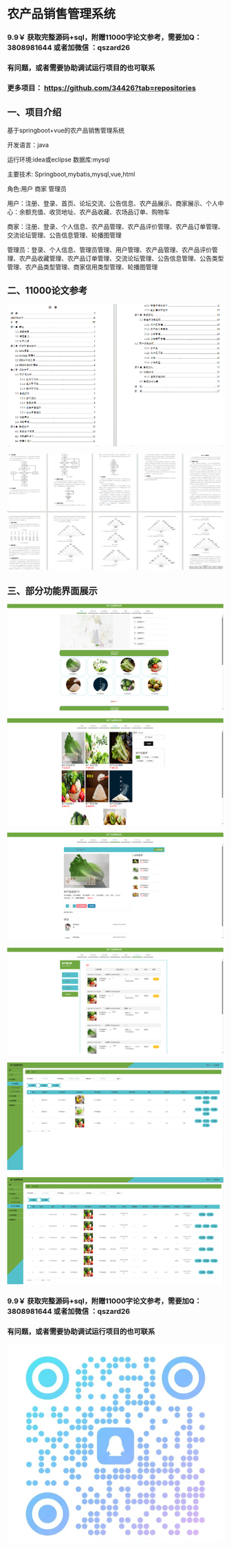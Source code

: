 # 农产品销售管理系统

### 9.9￥ 获取完整源码+sql，附赠11000字论文参考，需要加Q：3808981644  或者加微信 ：qszard26
### 有问题，或者需要协助调试运行项目的也可联系
### 更多项目： https://github.com/34426?tab=repositories

## 一、项目介绍

基于springboot+vue的农产品销售管理系统

开发语言：java

运行环境:idea或eclipse 数据库:mysql

主要技术: Springboot,mybatis,mysql,vue,html

角色:用户 商家 管理员

用户：注册、登录、首页、论坛交流、公告信息、农产品展示、商家展示、个人中心：余额充值、收货地址、农产品收藏、农场品订单、购物车

商家：注册、登录、个人信息、农产品管理、农产品评价管理、农产品订单管理、交流论坛管理、公告信息管理、轮播图管理

管理员：登录、个人信息、管理员管理、用户管理、农产品管理、农产品评价管理、农产品收藏管理、农产品订单管理、交流论坛管理、公告信息管理、公告类型管理、农产品类型管理、商家信用类型管理、轮播图管理

## 二、11000论文参考

![img.png](imgs/img.png)

![img_1.png](imgs/img_1.png)

## 三、部分功能界面展示

![img_2.png](imgs/img_2.png)

![img_4.png](imgs/img_4.png)

![img_5.png](imgs/img_5.png)

![img_3.png](imgs/img_3.png)

![img_6.png](imgs/img_6.png)

![img_7.png](imgs/img_7.png)

### 9.9￥ 获取完整源码+sql，附赠11000字论文参考，需要加Q：3808981644  或者加微信 ：qszard26
### 有问题，或者需要协助调试运行项目的也可联系

![img_8.png](imgs/img_8.png)








